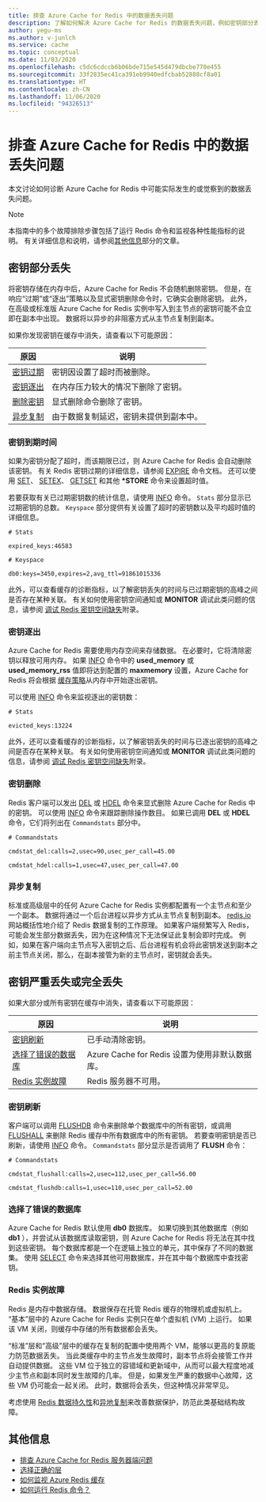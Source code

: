 ```yaml
---
title: 排查 Azure Cache for Redis 中的数据丢失问题
description: 了解如何解决 Azure Cache for Redis 的数据丢失问题，例如密钥部分丢失、密钥过期或密钥完全丢失。
author: yegu-ms
ms.author: v-junlch
ms.service: cache
ms.topic: conceptual
ms.date: 11/03/2020
ms.openlocfilehash: c5dc6cdccb6b06bde715e545d479dbcbe770e455
ms.sourcegitcommit: 33f2835ec41ca391eb9940edfcbab52888cf8a01
ms.translationtype: HT
ms.contentlocale: zh-CN
ms.lasthandoff: 11/06/2020
ms.locfileid: "94326513"
---
```

# <a name="troubleshoot-data-loss-in-azure-cache-for-redis"></a>排查 Azure Cache for Redis 中的数据丢失问题

本文讨论如何诊断 Azure Cache for Redis 中可能实际发生的或觉察到的数据丢失问题。

> [!NOTE]
> 本指南中的多个故障排除步骤包括了运行 Redis 命令和监视各种性能指标的说明。 有关详细信息和说明，请参阅[其他信息](#additional-information)部分的文章。
>

## <a name="partial-loss-of-keys"></a>密钥部分丢失

将密钥存储在内存中后，Azure Cache for Redis 不会随机删除密钥。 但是，在响应“过期”或“逐出”策略以及显式密钥删除命令时，它确实会删除密钥。 此外，在高级或标准版 Azure Cache for Redis 实例中写入到主节点的密钥可能不会立即在副本中出现。 数据将以异步的非阻塞方式从主节点复制到副本。

如果你发现密钥在缓存中消失，请查看以下可能原因：

| 原因 | 说明 |
|---|---|
| [密钥过期](#key-expiration) | 密钥因设置了超时而被删除。 |
| [密钥逐出](#key-eviction) | 在内存压力较大的情况下删除了密钥。 |
| [删除密钥](#key-deletion) | 显式删除命令删除了密钥。 |
| [异步复制](#async-replication) | 由于数据复制延迟，密钥未提供到副本中。 |

### <a name="key-expiration"></a>密钥到期时间

如果为密钥分配了超时，而该期限已过，则 Azure Cache for Redis 会自动删除该密钥。 有关 Redis 密钥过期的详细信息，请参阅 [EXPIRE](https://redis.io/commands/expire) 命令文档。 还可以使用 [SET](https://redis.io/commands/set)、 [SETEX](https://redis.io/commands/setex)、 [GETSET](https://redis.io/commands/getset) 和其他 **\*STORE** 命令来设置超时值。

若要获取有关已过期密钥数的统计信息，请使用 [INFO](https://redis.io/commands/info) 命令。 `Stats` 部分显示已过期密钥的总数。 `Keyspace` 部分提供有关设置了超时的密钥数以及平均超时值的详细信息。

```
# Stats

expired_keys:46583

# Keyspace

db0:keys=3450,expires=2,avg_ttl=91861015336
```

此外，可以查看缓存的诊断指标，以了解密钥丢失的时间与已过期密钥的高峰之间是否存在某种关联。 有关如何使用密钥空间通知或 **MONITOR** 调试此类问题的信息，请参阅 [调试 Redis 密钥空间缺失](https://gist.github.com/JonCole/4a249477142be839b904f7426ccccf82#appendix)附录。

### <a name="key-eviction"></a>密钥逐出

Azure Cache for Redis 需要使用内存空间来存储数据。 在必要时，它将清除密钥以释放可用内存。 如果 [INFO](https://redis.io/commands/info) 命令中的 **used_memory** 或 **used_memory_rss** 值即将达到配置的 **maxmemory** 设置，Azure Cache for Redis 将会根据 [缓存策略](https://redis.io/topics/lru-cache)从内存中开始逐出密钥。

可以使用 [INFO](https://redis.io/commands/info) 命令来监视逐出的密钥数：

```
# Stats

evicted_keys:13224
```

此外，还可以查看缓存的诊断指标，以了解密钥丢失的时间与已逐出密钥的高峰之间是否存在某种关联。 有关如何使用密钥空间通知或 **MONITOR** 调试此类问题的信息，请参阅 [调试 Redis 密钥空间缺失](https://gist.github.com/JonCole/4a249477142be839b904f7426ccccf82#appendix)附录。

### <a name="key-deletion"></a>密钥删除

Redis 客户端可以发出 [DEL](https://redis.io/commands/del) 或 [HDEL](https://redis.io/commands/hdel) 命令来显式删除 Azure Cache for Redis 中的密钥。 可以使用 [INFO](https://redis.io/commands/info) 命令来跟踪删除操作数目。 如果已调用 **DEL** 或 **HDEL** 命令，它们将列出在 `Commandstats` 部分中。

```
# Commandstats

cmdstat_del:calls=2,usec=90,usec_per_call=45.00

cmdstat_hdel:calls=1,usec=47,usec_per_call=47.00
```

### <a name="async-replication"></a>异步复制

标准或高级层中的任何 Azure Cache for Redis 实例都配置有一个主节点和至少一个副本。 数据将通过一个后台进程以异步方式从主节点复制到副本。 [redis.io](https://redis.io/topics/replication) 网站概括性地介绍了 Redis 数据复制的工作原理。 如果客户端频繁写入 Redis，可能会发生部分数据丢失，因为在这种情况下无法保证此复制会即时完成。 例如，如果在客户端向主节点写入密钥之后、后台进程有机会将此密钥发送到副本之前主节点关闭，那么，在副本接管为新的主节点时，密钥就会丢失。 

## <a name="major-or-complete-loss-of-keys"></a>密钥严重丢失或完全丢失

如果大部分或所有密钥在缓存中消失，请查看以下可能原因：

| 原因 | 说明 |
|---|---|
| [密钥刷新](#key-flushing) | 已手动清除密钥。 |
| [选择了错误的数据库](#incorrect-database-selection) | Azure Cache for Redis 设置为使用非默认数据库。 |
| [Redis 实例故障](#redis-instance-failure) | Redis 服务器不可用。 |

### <a name="key-flushing"></a>密钥刷新

客户端可以调用 [FLUSHDB](https://redis.io/commands/flushdb) 命令来删除单个数据库中的所有密钥，或调用 [FLUSHALL](https://redis.io/commands/flushall) 来删除 Redis 缓存中所有数据库中的所有密钥。  若要查明密钥是否已刷新，请使用 [INFO](https://redis.io/commands/info) 命令。 `Commandstats` 部分显示是否调用了 **FLUSH** 命令：

```
# Commandstats

cmdstat_flushall:calls=2,usec=112,usec_per_call=56.00

cmdstat_flushdb:calls=1,usec=110,usec_per_call=52.00
```

### <a name="incorrect-database-selection"></a>选择了错误的数据库

Azure Cache for Redis 默认使用 **db0** 数据库。 如果切换到其他数据库（例如 **db1** ），并尝试从该数据库读取密钥，则 Azure Cache for Redis 将无法在其中找到这些密钥。 每个数据库都是一个在逻辑上独立的单元，其中保存了不同的数据集。 使用 [SELECT](https://redis.io/commands/select) 命令来选择其他可用数据库，并在其中每个数据库中查找密钥。

### <a name="redis-instance-failure"></a>Redis 实例故障

Redis 是内存中数据存储。 数据保存在托管 Redis 缓存的物理机或虚拟机上。 “基本”层中的 Azure Cache for Redis 实例只在单个虚拟机 (VM) 上运行。 如果该 VM 关闭，则缓存中存储的所有数据都会丢失。 

“标准”层和“高级”层中的缓存在复制的配置中使用两个 VM，能够以更高的复原能力防范数据丢失。 当此类缓存中的主节点发生故障时，副本节点将会接管工作并自动提供数据。 这些 VM 位于独立的容错域和更新域中，从而可以最大程度地减少主节点和副本同时发生故障的几率。 但是，如果发生严重的数据中心故障，这些 VM 仍可能会一起关闭。 此时，数据将会丢失，但这种情况非常罕见。

考虑使用 [Redis 数据持久性](https://redis.io/topics/persistence)和[异地复制](./cache-how-to-geo-replication.md)来改善数据保护，防范此类基础结构故障。

## <a name="additional-information"></a>其他信息

- [排查 Azure Cache for Redis 服务器端问题](cache-troubleshoot-server.md)
- [选择正确的层](cache-overview.md#choosing-the-right-tier)
- [如何监视 Azure Redis 缓存](cache-how-to-monitor.md)
- [如何运行 Redis 命令？](cache-development-faq.md#how-can-i-run-redis-commands)

